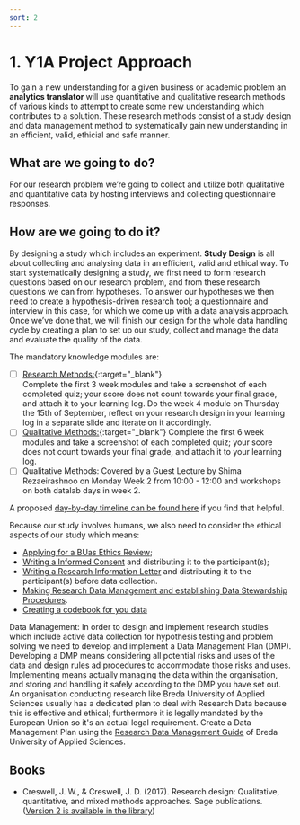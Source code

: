 ```yaml
---
sort: 2
---
```


# 1. Y1A Project Approach
To gain a new understanding for a given business or academic problem an **analytics translator** will use quantitative and qualitative research methods of various kinds to attempt to create some new understanding which contributes to a solution. These research methods consist of a study design and data management method to systematically gain new understanding in an efficient, valid, ethicial and safe manner. 

## What are we going to do?
For our research problem we’re going to collect and utilize both qualitative and quantitative data by hosting interviews and collecting questionnaire responses. 

## How are we going to do it?
By designing a study which includes an experiment. 
**Study Design** is all about collecting and analysing data in an efficient, valid and ethical way. To start systematically designing a study, we first need to form research questions based on our research problem, and from these research questions we can from hypotheses. To answer our hypotheses we then need to create a hypothesis-driven research tool; a questionnaire and interview in this case, for which we come up with a data analysis approach. Once we’ve done that, we will finish our design for the whole data handling cycle by creating a plan to set up our study, collect and manage the data and evaluate the quality of the data. 

The mandatory knowledge modules are:

- [ ] [Research Methods:](https://www.coursera.org/learn/research-methods){:target="_blank"} <br> Complete the first 3 week modules and take a screenshot of each completed quiz; your score does not count towards your final grade, and attach it to your learning log. Do the week 4 module on Thursday the 15th of September, reflect on your research design in your learning log in a separate slide and iterate on it accordingly.
- [ ] [Qualitative Methods:](https://www.coursera.org/learn/quantitative-methods){:target="_blank"} Complete the first 6 week modules and take a screenshot of each completed quiz; your score does not count towards your final grade, and attach it to your learning log. 
- [ ] Qualitative Methods: Covered by a Guest Lecture by Shima Rezaeirashnoo on Monday Week 2 from 10:00 - 12:00 and workshops on both datalab days in week 2.

A proposed [day-by-day timeline can be found here](https://edubuas.sharepoint.com/:x:/r/teams/2022-23AFGA2.P1ADSAI/Class%20Materials/Y2blockA_PlanningProposal.xlsx?d=wdec80798c0834878afba8fdb85d7c82d&csf=1&web=1&e=LP7dmD) if you find that helpful.

Because our study involves humans, we also need to consider the ethical aspects of our study which means:
-	[Applying for a BUas Ethics Review](https://docs.google.com/document/d/166AeV0NsMyyLlpPOaeC1Xo0bSvLRM_HN?rtpof=true&authuser=bram.heijligers%40gmail.com&usp=drive_fs);
-	[Writing a Informed Consent](https://docs.google.com/document/d/166IJ62T9OEnrNnJgmgAH2aiSS-mM6Uzd?rtpof=true&authuser=bram.heijligers%40gmail.com&usp=drive_fs) and distributing it to the participant(s);
-	[Writing a Research Information Letter](https://docs.google.com/document/d/16AFZ7TrJ9ociGr6-D0dHLyiFe2WT_2L5?rtpof=true&authuser=bram.heijligers%40gmail.com&usp=drive_fs) and distributing it to the participant(s) before data collection.
-   [Making Research Data Management and establishing Data Stewardship Procedures](https://edubuas.sharepoint.com/sites/researchdevelopment/SitePages/Datamanagement.aspx).
-   [Creating a codebook for you data](https://github.com/BredaUniversityADSAI/ADS-AI/blob/00da8b71429dcd15a6072b9d4235a0520341995f/docs/Study%20Content/Research%20Methodology/Assets/Codebook_Template.md)

Data Management:
In order to design and implement research studies which include active data collection for hypothesis testing and problem solving we need to develop and implement a Data Management Plan (DMP). Developing a DMP means considering all potential risks and uses of the data and design rules ad procedures to accommodate those risks and uses. Implementing means actually managing the data within the organisation, and storing and handling it safely according to the DMP you have set out. An organisation conducting research like Breda University of Applied Sciences usually has a dedicated plan to deal with Research Data because this is effective and ethical; furthermore it is legally mandated by the European Union so it's an actual legal requirement. Create a Data Management Plan using the [Research Data Management Guide](https://edubuas.sharepoint.com/sites/researchdevelopment/SitePages/Datamanagement.aspx) of Breda University of Applied Sciences. 



## Books
- Creswell, J. W., & Creswell, J. D. (2017). Research design: Qualitative, quantitative, and mixed methods approaches. Sage publications. ([Version 2 is available in the library](https://search.library.buas.nl/cgi-bin/koha/opac-detail.pl?biblionumber=10404))
